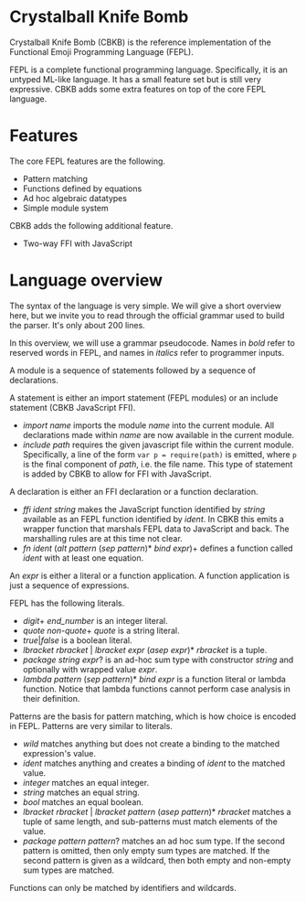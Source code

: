 Crystalball Knife Bomb
======================

Crystalball Knife Bomb (CBKB) is the reference implementation of the Functional
Emoji Programming Language (FEPL). 

FEPL is a complete functional programming language. Specifically, it is an
untyped ML-like language. It has a small feature set but is still very
expressive. CBKB adds some extra features on top of the core FEPL language.

Features
========

The core FEPL features are the following.

* Pattern matching
* Functions defined by equations
* Ad hoc algebraic datatypes
* Simple module system

CBKB adds the following additional feature.

* Two-way FFI with JavaScript

Language overview
=================

The syntax of the language is very simple. We will give a short overview here,
but we invite you to read through the official grammar used to build the
parser. It's only about 200 lines.

In this overview, we will use a grammar pseudocode. Names in *bold* refer to
reserved words in FEPL, and names in _italics_ refer to programmer inputs.

A module is a sequence of statements followed by a sequence of declarations.

A statement is either an import statement (FEPL modules) or an include
statement (CBKB JavaScript FFI).

* *import* _name_ imports the module _name_ into the current module. All
  declarations made within _name_ are now available in the current module.
* *include* _path_ requires the given javascript file within the current
  module. Specifically, a line of the form `var p = require(path)` is emitted,
  where `p` is the final component of _path_, i.e. the file name.
  This type of statement is added by CBKB to allow for FFI with JavaScript.

A declaration is either an FFI declaration or a function declaration.

* *ffi* _ident_ _string_ makes the JavaScript function identified by _string_
  available as an FEPL function identified by _ident_. In CBKB this emits a
  wrapper function that marshals FEPL data to JavaScript and back.
  The marshalling rules are at this time not clear.
* *fn* _ident_ (*alt* _pattern_ (*sep* _pattern_)\* *bind* _expr_)+ defines a
  function called _ident_ with at least one equation.

An _expr_ is either a literal or a function application. A function application
is just a sequence of expressions.

FEPL has the following literals.

* _digit_+ *end_number* is an integer literal.
* *quote* _non-quote_+ *quote* is a string literal.
* *true*|*false* is a boolean literal.
* *lbracket* *rbracket* | *lbracket* _expr_ (*asep* _expr_)\* *rbracket* is
  a tuple.
* *package* _string_ _expr_? is an ad-hoc sum type with constructor _string_
  and optionally with wrapped value _expr_.
* *lambda* _pattern_ (*sep* _pattern_)\* *bind* _expr_ is a function literal or
  lambda function. Notice that lambda functions cannot perform case analysis in
  their definition.

Patterns are the basis for pattern matching, which is how choice is encoded in
FEPL. Patterns are very similar to literals.

* *wild* matches anything but does not create a binding to the matched
  expression's value.
* _ident_ matches anything and creates a binding of _ident_ to the matched
  value.
* _integer_ matches an equal integer.
* _string_ matches an equal string.
* _bool_ matches an equal boolean.
* *lbracket* *rbracket* | *lbracket* _pattern_ (*asep* _pattern_)\* *rbracket*
  matches a tuple of same length, and sub-patterns must match elements of the
  value.
* *package* _pattern_ _pattern_? matches an ad hoc sum type. If the second
  pattern is omitted, then only empty sum types are matched. If the second
  pattern is given as a wildcard, then both empty and non-empty sum types are
  matched.

Functions can only be matched by identifiers and wildcards.
